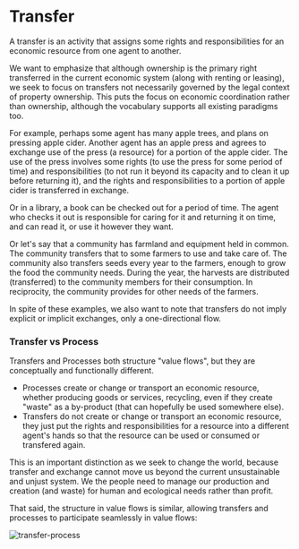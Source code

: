# Transfer

A transfer is an activity that assigns some rights and responsibilities for an economic resource from one agent to another.

We want to emphasize that although ownership is the primary right transferred in the current economic system (along with renting or leasing), we seek to focus on transfers not necessarily governed by the legal context of property ownership.  This puts the focus on economic coordination rather than ownership, although the vocabulary supports all existing paradigms too. 

For example, perhaps some agent has many apple trees, and plans on pressing apple cider. Another agent has an apple press and agrees to exchange use of the press (a resource) for a portion of the apple cider.  The use of the press involves some rights (to use the press for some period of time) and responsibilities (to not run it beyond its capacity and to clean it up before returning it), and the rights and responsibilities to a portion of apple cider is transferred in exchange.

Or in a library, a book can be checked out for a period of time.  The agent who checks it out is responsible for caring for it and returning it on time, and can read it, or use it however they want.

Or let's say that a community has farmland and equipment held in common.  The community transfers that to some farmers to use and take care of.  The community also transfers seeds every year to the farmers, enough to grow the food the community needs.  During the year, the harvests are distributed (transferred) to the community members for their consumption.  In reciprocity, the community provides for other needs of the farmers.

In spite of these examples, we also want to note that transfers do not imply explicit or implicit exchanges, only a one-directional flow.

### Transfer vs Process

Transfers and Processes both structure "value flows", but they are conceptually and functionally different.
* Processes create or change or transport an economic resource, whether producing goods or services, recycling, even if they create "waste" as a by-product (that can hopefully be used somewhere else).
* Transfers do not create or change or transport an economic resource, they just put the rights and responsibilities for a resource into a different agent's hands so that the resource can be used or consumed or transfered again.

This is an important distinction as we seek to change the world, because transfer and exchange cannot move us beyond the current unsustainable and unjust system.  We the people need to manage our production and creation (and waste) for human and ecological needs rather than profit.

That said, the structure in value flows is similar, allowing transfers and processes to participate seamlessly in value flows:

![transfer-process](https://rawgit.com/valueflows/valueflows/master/release-doc-in-process/transfer.png)

